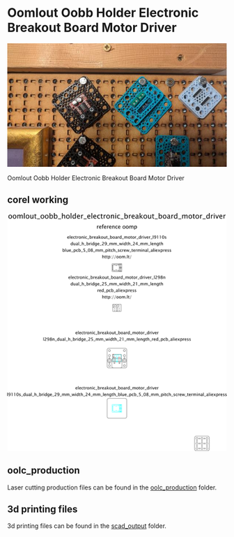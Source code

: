 # Oomlout Oobb Holder Electronic Breakout Board Motor Driver
[![](image_600.jpg)](image.jpg)













Oomlout Oobb Holder Electronic Breakout Board Motor Driver  
  



## corel working
![](working_600.png) 


















## oolc_production
Laser cutting production files can be found in the [oolc_production](oolc_production) folder.

## 3d printing files
3d printing files can be found in the [scad_output](scad_output) folder.

